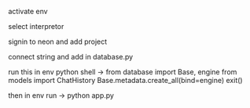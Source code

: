 activate env 

select interpretor

signin to neon and add project 

connect string  and add in database.py

run this in env python shell
->
from database import Base, engine
from models import ChatHistory
Base.metadata.create_all(bind=engine)
exit()


then in env run 
-> python app.py
